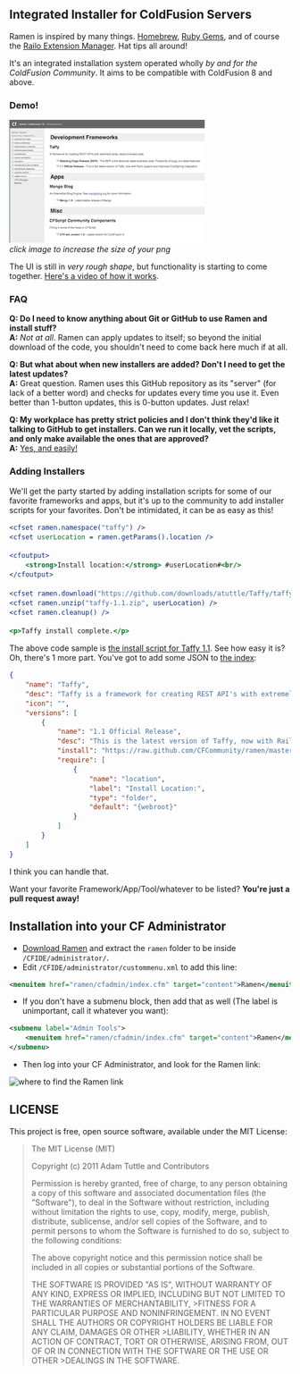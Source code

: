 ## Integrated Installer for ColdFusion Servers

Ramen is inspired by many things. [Homebrew][1], [Ruby Gems][2], and of course the [Railo Extension Manager][3]. Hat tips all around!

It's an integrated installation system operated wholly _by and for the ColdFusion Community_. It aims to be compatible with ColdFusion 8 and above.

### Demo!

[![click here to increase the size of your png](https://github.com/CFCommunity/ramen/raw/master/ramen_tn.png)](https://github.com/CFCommunity/ramen/raw/master/ramen.png)
<br/>_click image to increase the size of your png_

The UI is still in _very rough shape_, but functionality is starting to come together. [Here's a video of how it works][7].

### FAQ

**Q: Do I need to know anything about Git or GitHub to use Ramen and install stuff?**<br/>
**A:** _Not at all_. Ramen can apply updates to itself; so beyond the initial download of the code, you shouldn't need to come back here much if at all.

**Q: But what about when new installers are added? Don't I need to get the latest updates?**<br/>
**A:** Great question. Ramen uses this GitHub repository as its "server" (for lack of a better word) and checks for updates every time you use it. Even better than 1-button updates, this is 0-button updates. Just relax!

**Q: My workplace has pretty strict policies and I don't think they'd like it talking to GitHub to get installers. Can we run it locally, vet the scripts, and only make available the ones that are approved?**<br/>
**A:** [Yes, and easily!][8]

### Adding Installers

We'll get the party started by adding installation scripts for some of our favorite frameworks and apps, but it's up to the community to add installer scripts for your favorites. Don't be intimidated, it can be as easy as this!

```cfm
<cfset ramen.namespace("taffy") />
<cfset userLocation = ramen.getParams().location />

<cfoutput>
	<strong>Install location:</strong> #userLocation#<br/>
</cfoutput>

<cfset ramen.download("https://github.com/downloads/atuttle/Taffy/taffy-v1.1.zip", "taffy-1.1.zip") />
<cfset ramen.unzip("taffy-1.1.zip", userLocation) />
<cfset ramen.cleanup() />

<p>Taffy install complete.</p>
```

The above code sample is [the install script for Taffy 1.1][4]. See how easy it is? Oh, there's 1 more part. You've got to add some JSON to [the index][5]:

```json
{
	"name": "Taffy",
	"desc": "Taffy is a framework for creating REST API's with extremely terse, object-oriented code.",
	"icon": "",
	"versions": [
		{
			"name": "1.1 Official Release",
			"desc": "This is the latest version of Taffy, now with Railo support and improved ColdSpring integration",
			"install": "https://raw.github.com/CFCommunity/ramen/master/index/taffy.1.1.cfm",
			"require": [
				{
					"name": "location",
					"label": "Install Location:",
					"type": "folder",
					"default": "{webroot}"
				}
			]
		}
	]
}
```

I think you can handle that.

Want your favorite Framework/App/Tool/whatever to be listed? **You're just a pull request away!**

## Installation into your CF Administrator

* [Download Ramen][6] and extract the `ramen` folder to be inside `/CFIDE/administrator/`.
* Edit `/CFIDE/administrator/custommenu.xml` to add this line:

```xml
<menuitem href="ramen/cfadmin/index.cfm" target="content">Ramen</menuitem>
```

  * If you don't have a submenu block, then add that as well (The label is unimportant, call it whatever you want):

```xml
<submenu label="Admin Tools">
	<menuitem href="ramen/cfadmin/index.cfm" target="content">Ramen</menuitem>
</submenu>
```

* Then log into your CF Administrator, and look for the Ramen link:

![where to find the Ramen link](https://img.skitch.com/20120630-g825ijiddkuaw39yaf6hdbqkbp.png)

## LICENSE

This project is free, open source software, available under the MIT License:

>The MIT License (MIT)
>
>Copyright (c) 2011 Adam Tuttle and Contributors
>
>Permission is hereby granted, free of charge, to any person obtaining a copy of this software and associated documentation files (the "Software"), to deal in the Software without restriction, including without limitation the rights to use, copy, modify, merge, publish, distribute, sublicense, and/or sell copies of the Software, and to permit persons to whom the Software is furnished to do so, subject to the following conditions:
>
>The above copyright notice and this permission notice shall be included in all copies or substantial portions of the Software.
>
>THE SOFTWARE IS PROVIDED "AS IS", WITHOUT WARRANTY OF ANY KIND, EXPRESS OR IMPLIED, INCLUDING BUT NOT LIMITED TO THE WARRANTIES OF MERCHANTABILITY, >FITNESS FOR A PARTICULAR PURPOSE AND NONINFRINGEMENT. IN NO EVENT SHALL THE AUTHORS OR COPYRIGHT HOLDERS BE LIABLE FOR ANY CLAIM, DAMAGES OR OTHER >LIABILITY, WHETHER IN AN ACTION OF CONTRACT, TORT OR OTHERWISE, ARISING FROM, OUT OF OR IN CONNECTION WITH THE SOFTWARE OR THE USE OR OTHER >DEALINGS IN THE SOFTWARE.


[1]: http://mxcl.github.com/homebrew/
[2]: http://rubygems.org/
[3]: http://www.getrailo.com/index.cfm/products/railo-extensions/
[4]: https://github.com/CFCommunity/ramen/blob/master/index/taffy.1.1.cfm
[5]: https://github.com/CFCommunity/ramen/blob/master/index/index.json
[6]: https://github.com/CFCommunity/ramen/zipball/master
[7]: https://vimeo.com/fusiongrokker/ramen
[8]: https://github.com/CFCommunity/ramen/issues/1
